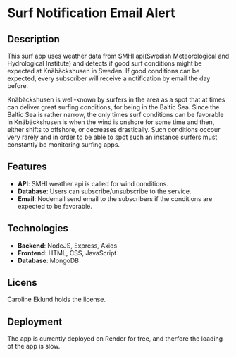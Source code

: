 # Surf Notification Email Alert

## Description
This surf app uses weather data from SMHI api(Swedish Meteorological and Hydrological Institute) and detects if good surf conditions might be expected at Knäbäckshusen in Sweden. If good conditions can be expected, every subscriber will receive a notification by email the day before.

Knäbäckshusen is well-known by surfers in the area as a spot that at times can deliver great surfing conditions, for being in the Baltic Sea. Since the Baltic Sea is rather narrow, the only times surf conditions can be favorable in Knäbäckshusen is when the wind is onshore for some time and then, either shifts to offshore, or decreases drastically. Such conditions occour very rarely and in order to be able to spot such an instance surfers must constantly be monitoring surfing apps.

## Features
- **API**: SMHI weather api is called for wind conditions.  
- **Database**: Users can subscribe/unsubscribe to the service. 
- **Email**: Nodemail send email to the subscribers if the conditions are expected to be favorable. 

## Technologies
- **Backend**: NodeJS, Express, Axios
- **Frontend**: HTML, CSS, JavaScript
- **Database**: MongoDB

## Licens
Caroline Eklund holds the license. 

## Deployment
The app is currently deployed on Render for free, and therfore the loading of the app is slow.  
